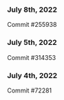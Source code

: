### July 8th, 2022

Commit #255938

### July 5th, 2022

Commit #314353


### July 4th, 2022

Commit #72281
